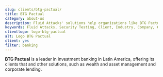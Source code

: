 ```yaml
---
slug: clients/btg-pactual/
title: BTG Pactual
category: about-us
description: Fluid Attacks' solutions help organizations like BTG Pactual to identify security vulnerabilities in their systems and manage their attack surfaces.
keywords: Fluid Attacks, Security Testing, Client, Industry, Company, Organization, Pentesting, Ethical Hacking, Btg Pactual
clientlogo: logo-btg-pactual
alt: Logo BTG Pactual
client: yes
filter: banking
---
```


**BTG Pactual** is a leader
in investment banking in Latin America,
offering its clients that and other solutions,
such as wealth and asset management and corporate lending.
